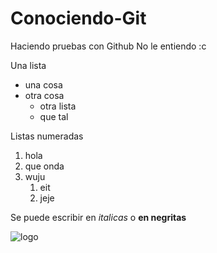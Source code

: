 # Conociendo-Git
Haciendo pruebas con Github
No le entiendo :c 


Una lista
- una cosa
- otra cosa
  - otra lista
  - que tal

Listas numeradas
1. hola
2. que onda
3. wuju
    1. eit
    2. jeje

Se puede escribir en *italicas* o **en negritas**


![logo](https://mcd.unison.mx/wp-content/themes/awaken/img/logo_mcd.png)
